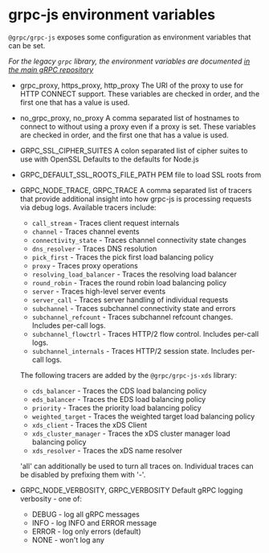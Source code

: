 # grpc-js environment variables

`@grpc/grpc-js` exposes some configuration as environment variables that
can be set.

*For the legacy `grpc` library, the environment variables are documented
[in the main gRPC repository](https://github.com/grpc/grpc/blob/master/doc/environment_variables.md)*

* grpc_proxy, https_proxy, http_proxy
  The URI of the proxy to use for HTTP CONNECT support. These variables are
  checked in order, and the first one that has a value is used.

* no_grpc_proxy, no_proxy
  A comma separated list of hostnames to connect to without using a proxy even
  if a proxy is set. These variables are checked in order, and the first one
  that has a value is used.

* GRPC_SSL_CIPHER_SUITES
  A colon separated list of cipher suites to use with OpenSSL
  Defaults to the defaults for Node.js

* GRPC_DEFAULT_SSL_ROOTS_FILE_PATH
  PEM file to load SSL roots from

* GRPC_NODE_TRACE, GRPC_TRACE
  A comma separated list of tracers that provide additional insight into how
  grpc-js is processing requests via debug logs. Available tracers include:
  - `call_stream` - Traces client request internals
  - `channel` - Traces channel events
  - `connectivity_state` - Traces channel connectivity state changes
  - `dns_resolver` - Traces DNS resolution
  - `pick_first` - Traces the pick first load balancing policy
  - `proxy` - Traces proxy operations
  - `resolving_load_balancer` - Traces the resolving load balancer
  - `round_robin` - Traces the round robin load balancing policy
  - `server` - Traces high-level server events
  - `server_call` - Traces server handling of individual requests
  - `subchannel` - Traces subchannel connectivity state and errors
  - `subchannel_refcount` - Traces subchannel refcount changes. Includes per-call logs.
  - `subchannel_flowctrl` - Traces HTTP/2 flow control. Includes per-call logs.
  - `subchannel_internals` - Traces HTTP/2 session state. Includes per-call logs.

  The following tracers are added by the `@grpc/grpc-js-xds` library:
  - `cds_balancer` - Traces the CDS load balancing policy
  - `eds_balancer` - Traces the EDS load balancing policy
  - `priority` - Traces the priority load balancing policy
  - `weighted_target` - Traces the weighted target load balancing policy
  - `xds_client` - Traces the xDS Client
  - `xds_cluster_manager` - Traces the xDS cluster manager load balancing policy
  - `xds_resolver` - Traces the xDS name resolver

  'all' can additionally be used to turn all traces on.
  Individual traces can be disabled by prefixing them with '-'.

* GRPC_NODE_VERBOSITY, GRPC_VERBOSITY
  Default gRPC logging verbosity - one of:
  - DEBUG - log all gRPC messages
  - INFO - log INFO and ERROR message
  - ERROR - log only errors (default)
  - NONE - won't log any